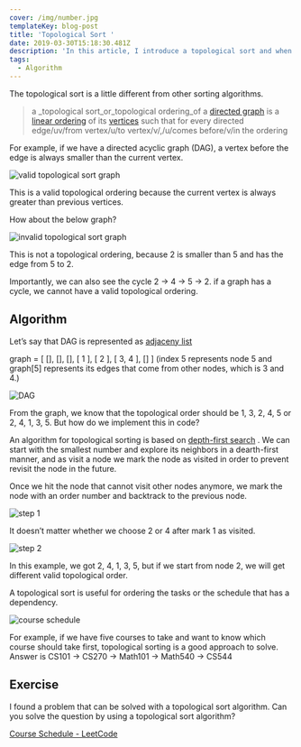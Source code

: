 ```yaml
---
cover: /img/number.jpg
templateKey: blog-post
title: 'Topological Sort '
date: 2019-03-30T15:18:30.481Z
description: 'In this article, I introduce a topological sort and when to use it. '
tags:
  - Algorithm
---
```

The topological sort is a little different from other sorting algorithms. 

> a _topological sort_or_topological ordering_of a [directed graph](https://en.wikipedia.org/wiki/Directed_graph) is a [linear ordering](https://en.wikipedia.org/wiki/Total_order) of its [vertices](https://en.wikipedia.org/wiki/Vertex_(graph_theory)) such that for every directed edge/uv/from vertex/u/to vertex/v/,/u/comes before/v/in the ordering

For example, if we have a directed acyclic graph (DAG), a vertex before the edge is always smaller than the current vertex. 

![valid topological sort graph](/img/graph.jpg)

This is a valid topological ordering because the current vertex is always greater than previous vertices. 

How about the below graph?


![invalid topological sort graph](/img/graph2.jpg)


This is not a topological ordering, because 2 is smaller than 5 and has the edge from 5 to 2. 

Importantly, we can also see the cycle 2 -> 4 -> 5 -> 2. if a graph has a cycle, we cannot have a valid topological ordering. 


## Algorithm

Let’s say that DAG is represented as  [adjaceny list](https://www.geeksforgeeks.org/graph-and-its-representations/)

graph = \[ [], \[], \[], \[ 1 ], \[ 2 ], \[ 3, 4 ], \[] ]
(index 5 represents node 5 and graph\[5] represents its edges that come from other nodes, which is 3 and 4.)


![DAG](/img/graph.jpg)


From the graph, we know that the topological order should be 1, 3, 2, 4, 5 or 2, 4, 1, 3, 5. But how do we  implement this in code? 

An algorithm for topological sorting is based on [depth-first search](https://en.wikipedia.org/wiki/Depth-first_search) .
We can start with the smallest number and explore its neighbors in a dearth-first manner, and as visit a node we mark the node as visited in order to prevent revisit the node in the future. 

Once we hit the node that cannot visit other nodes anymore, we mark the node with an order number and backtrack to the previous node. 


![step 1 ](/img/graph3.jpg)

 It doesn’t matter whether we choose 2 or 4 after mark 1 as visited. 


![step 2](/img/graph4.jpg)

In this example, we got 2, 4, 1, 3, 5, but if we start from node 2, we will get different valid topological order. 

A topological sort is useful for ordering the tasks or the schedule that has a dependency. 


![course schedule](/img/graph5.png)


For example, if we have five courses to take and want to know which course should take first, topological sorting is a good approach to solve. 
Answer is CS101 -> CS270 -> Math101 -> Math540 -> CS544

## Exercise

I found a problem that can be solved with a topological sort algorithm. 
Can you solve the question by using a topological sort algorithm?

[Course Schedule - LeetCode](https://leetcode.com/problems/course-schedule/)
